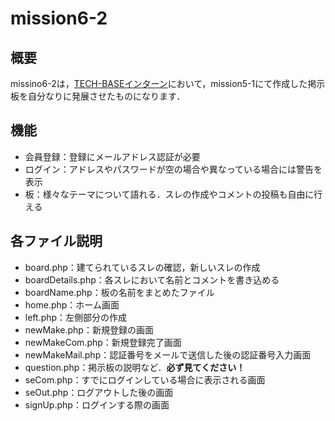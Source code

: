 # mission6-2
## 概要
missino6-2は，[TECH-BASEインターン](https://engineer-shukatu.jp/techbase/)において，mission5-1にて作成した掲示板を自分なりに発展させたものになります．
## 機能
- 会員登録：登録にメールアドレス認証が必要
- ログイン：アドレスやパスワードが空の場合や異なっている場合には警告を表示
- 板：様々なテーマについて語れる．スレの作成やコメントの投稿も自由に行える
## 各ファイル説明
- board.php：建てられているスレの確認，新しいスレの作成
- boardDetails.php：各スレにおいて名前とコメントを書き込める
- boardName.php：板の名前をまとめたファイル
- home.php：ホーム画面
- left.php：左側部分の作成
- newMake.php：新規登録の画面
- newMakeCom.php：新規登録完了画面
- newMakeMail.php：認証番号をメールで送信した後の認証番号入力画面
- question.php：掲示板の説明など．**必ず見てください！**
- seCom.php：すでにログインしている場合に表示される画面
- seOut.php：ログアウトした後の画面
- signUp.php：ログインする際の画面
